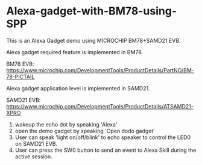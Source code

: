 # Alexa-gadget-with-BM78-using-SPP
This is an Alexa Gadget demo using MICROCHIP BM78+SAMD21 EVB.

Alexa gadget required feature is implemented in BM78.

BM78 EVB: https://www.microchip.com/DevelopmentTools/ProductDetails/PartNO/BM-78-PICTAIL

Alexa gadget application level is implemented in SAMD21.

SAMD21 EVB: https://www.microchip.com/DevelopmentTools/ProductDetails/ATSAMD21-XPRO

1. wakeup the echo dot by speaking 'Alexa'
2. open the demo gadget by speaking 'Open dodo gadget'
3. User can speak 'light on/off/blink' to echo speaker to control the LED0 on SAMD21 EVB.
4. User can press the SW0 button to send an event to Alexa Skill during the active session.
